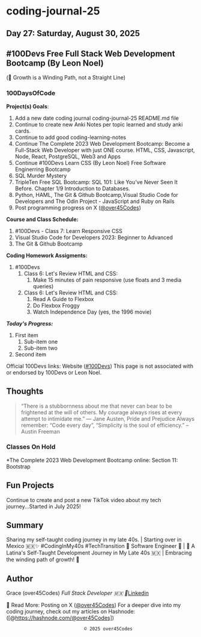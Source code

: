# coding-journal-25

## Day 27: Saturday, August 30, 2025

## #100Devs Free Full Stack Web Development Bootcamp (By Leon Noel)

(🌱 Growth is a Winding Path, not a Straight Line)

### 100DaysOfCode

**Project(s) Goals**:

1. Add a new date coding journal coding-journal-25 README.md file
2. Continue to create new Anki Notes per topic learned and study anki cards.
3. Continue to add good coding-learning-notes
4. Continue The Complete 2023 Web Development Bootcamp: Become a Full-Stack Web Developer with just ONE course. HTML, CSS, Javascript, Node, React, PostgreSQL, Web3 and Apps
5. Continue #100Devs Learn CSS (By Leon Noel) Free Software Enginerring Bootcamp
6. SQL Murder Mystery
7. TripleTen Free SQL Bootcamp: SQL 101: Like You’ve Never Seen It Before. Chapter 1/9 Introduction to Databases.
8. Python, HAML, The Git & Github Bootcamp,Visual Studio Code for Developers and The Odin Project - JavaScript and Ruby on Rails
9. Post programming progress on X ([@over45Codes](https://x.com/over45Codes))

**Course and Class Schedule:**
1. #100Devs - Class 7: Learn Responsive CSS 
2. Visual Studio Code for Developers 2023: Beginner to Advanced
3. The Git & Github Bootcamp

**Coding Homework Assigments:**
1. #100Devs 
   1. Class 6: Let's Review HTML and CSS:
      1. Make 15 minutes of pain responsive (use floats and 3 media queries)
   2. Class 6: Let's Review HTML and CSS:
      1. Read A Guide to Flexbox
      2. Do Flexbox Froggy
      3. Watch Independence Day (yes, the 1996 movie)

***Today's Progress:***
1. First item
   1. Sub-item one
   2. Sub-item two
2. Second item

Official 100Devs links: Website ([#100Devs](https://leonnoel.com/100devs/))
This page is not associated with or endorsed by 100Devs or Leon Noel.

## Thoughts

> “There is a stubbornness about me that never can bear to be frightened at the will of others. My courage always rises at every attempt to intimidate me.” ― Jane Austen, Pride and Prejudice
> Always remember: “Code every day”, “Simplicity is the soul of efficiency.” – Austin Freeman

### Classes On Hold

*The Complete 2023 Web Development Bootcamp online: Section 11: Bootstrap

## Fun Projects

Continue to create and post a new TikTok video about my tech journey...Started in July 2025!

## Summary

Sharing my self-taught coding journey in my late 40s. | Starting over in Mexico 🇲🇽✨ #CodingInMy40s #TechTransition 🚀
Software Engineer 🚀 | 🌮 A Latina's Self-Taught Development Journey in My Late 40s 🇲🇽 | Embracing the winding path of growth! 🌱

## Author

Grace (over45Codes)  *Full Stack Developer 🇲🇽 💜*[Linkedin](https://www.linkedin.com/in/castanedagrace/)

📖 Read More:
Posting on X ([@over45Codes](https://x.com/over45Codes))
For a deeper dive into my coding journey, check out my articles on Hashnode:([@https://hashnode.com/@over45Codes])

                                 © 2025 over45Codes

